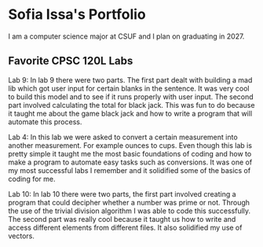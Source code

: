 
# Sofia Issa's Portfolio

I am a computer science major at CSUF and I plan on graduating in 2027.

## Favorite CPSC 120L Labs

Lab 9:
In lab 9 there were two parts. The first part dealt with building a mad lib which got user input for certain blanks in the sentence. It was very cool to build this model and to see if it runs properly with user input. The second part involved calculating the total for black jack. This was fun to do because it taught me about the game black jack and how to write a program that will automate this process. 

Lab 4:
 In this lab we were asked to convert a certain measurement into another measurement. For example ounces to cups. Even though this lab is pretty simple it taught me the most basic foundations of coding and how to make a program to automate easy tasks such as conversions. It was one of my most successful labs I remember and it solidified some of the basics of coding for me.

Lab 10:
 In lab 10 there were two parts, the first part involved creating a program that could decipher whether a number was prime or not. Through the use of the trivial division algorithm I was able to code this successfully. The second part was really cool because it taught us how to write and access different elements from different files. It also solidified my use of vectors. 